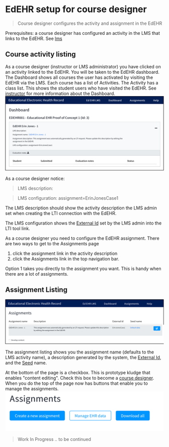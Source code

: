 # EdEHR setup for course designer

> Course designer configures the activity and assignment in the EdEHR

Prerequisites: a course designer has configured an activity in the LMS that links to the EdEHR. See [lms](/course-designer/cd-lms.md)

## Course activity listing
As a course designer (instructor or LMS administrator) you have clicked on an activity linked to the EdEHR.  You will be taken to the EdEHR dashboard.  The Dashboard shows all courses the user has activated by visiting the EdEHR via the LMS. Each course has a list of Activities. The Activity has a class list.  This shows the student users who have visited the EdEHR.  See [instructor](/instructor/) for more information about the Dashboard. 
![1]

As a course designer notice:

> LMS description: 

> LMS configuration: assignment=ErinJonesCase1


The LMS description should show the activity description the LMS admin set when creating the LTI connection with the EdEHR. 

The LMS configuration shows the [External Id](/shared/definitions.md#external-id) set by the LMS admin into the LTI tool link. 


As a course designer you need to configure the EdEHR assignment.  There are two ways to get to the Assignments page
1. click the assignment link in the activity description
2. click the Assignments link in the top navigation bar.

Option 1 takes you directly to the assignment you want. This is handy when there are a lot of assignments.  

## Assignment Listing
![2]

The assignment listing shows you the assignment name (defaults to the LMS activity name), a description generated by the system, the [External Id](/shared/definitions.md#external-id), and the [Seed](/shared/definitions.md#seed) name.

At the bottom of the page is a checkbox.  This is prototype kludge that enables "content editing". Check this box to become a [course designer](/shared/definitions.md#edehr-course-designer). When you do the top of the page now has buttons that enable you to manage the assignments.
![3]



> Work In Progress .. to be continued

[1]: ../images/edehr-dashboard.png "EdEHR dashboard"
[2]: ../images/edehr-assignment-list-pre-config.png "Assignment listing before configuring the assignment"
[3]: ../images/edehr-assignment-course-designer-buttons.png "Course designer buttons"